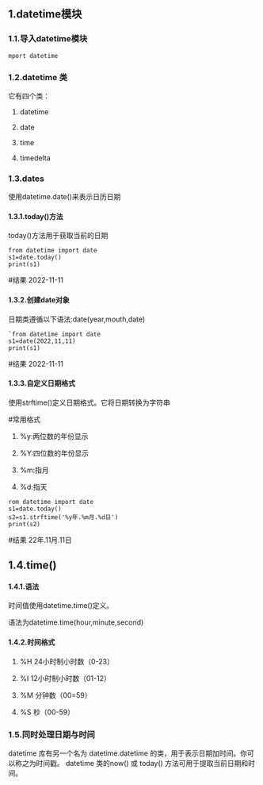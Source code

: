 ## 1.datetime模块

### 1.1.导入datetime模块

```
mport datetime
```

### 1.2.datetime 类

它有四个类：

1. datetime

2. date

3. time

4. timedelta

### 1.3.dates

使用datetime.date()来表示日历日期

#### 1.3.1.today()方法

today()方法用于获取当前的日期

```
from datetime import date
s1=date.today()
print(s1)
```

#结果
2022-11-11

#### 1.3.2.创建date对象

日期类遵循以下语法:date(year,mouth,date)

```
`from datetime import date
s1=date(2022,11,11)
print(s1)
```

#结果
2022-11-11

#### 1.3.3.自定义日期格式

使用strftime()定义日期格式。它将日期转换为字符串

#常用格式

1. %y:两位数的年份显示

2. %Y:四位数的年份显示

3. %m:指月

4. %d:指天

```
rom datetime import date
s1=date.today()
s2=s1.strftime('%y年.%m月.%d日')
print(s2)
```

#结果
22年.11月.11日

## 1.4.time()

#### 1.4.1.语法

时间值使用datetime.time()定义。

语法为datetime.time(hour,minute,second)

#### 1.4.2.时间格式

1. %H 24小时制小时数（0-23）

2. %I 12小时制小时数（01-12）

3. %M 分钟数（00=59）

4. %S 秒（00-59）

### 1.5.同时处理日期与时间

datetime 库有另一个名为 datetime.datetime 的类，用于表示日期加时间。你可以称之为时间戳。
 datetime 类的now() 或 today() 方法可用于提取当前日期和时间。